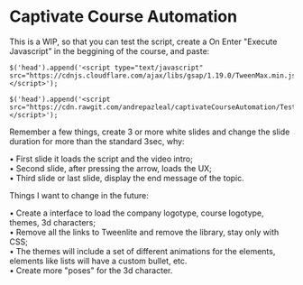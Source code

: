 # Captivate Course Automation

This is a WIP, so that you can test the script, create a On Enter "Execute Javascript" in the beggining of the course, and paste:

    $('head').append('<script type="text/javascript" src="https://cdnjs.cloudflare.com/ajax/libs/gsap/1.19.0/TweenMax.min.js"></script>');

    $('head').append('<script src="https://cdn.rawgit.com/andrepazleal/captivateCourseAutomation/Teste/courseScriptTR.js"</script>');


Remember a few things, create 3 or more white slides and change the slide duration for more than the standard 3sec, why:

• First slide it loads the script and the video intro;<br>
• Second slide, after pressing the arrow, loads the UX;<br>
• Third slide or last slide, display the end message of the topic.

Things I want to change in the future:

• Create a interface to load the company logotype, course logotype, themes, 3d characters;<br>
• Remove all the links to Tweenlite and remove the library, stay only with CSS;<br>
• The themes will include a set of different animations for the elements, elements like lists will have a custom bullet, etc.<br>
• Create more "poses" for the 3d character.

